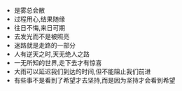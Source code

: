 - 是雾总会散
- 过程用心,结果随缘
- 往日不悔,来日可期
- 去发光而不是被照亮
- 迷路就是走路的一部分
- 人有逆天之时,天无绝人之路
- 一无所知的世界,走下去才有惊喜
- 大雨可以延迟我们到达的时间,但不能阻止我们前进
- 有些事不是看到了希望才去坚持,而是因为坚持才会看到希望